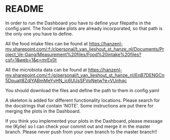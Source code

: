 # README #

In order to run the Dashboard you have to define your filepaths in the config.yaml. The food intake plots are already incorporated, so that path is the only one you have to define. 

All the food intake files can be found at https://hanzenl-my.sharepoint.com/:f:/r/personal/t_van_lieshout_st_hanze_nl/Documents/Project_Ve-Gang/Measurement%20files/Food%20intake%20files?csf=1&web=1&e=mrEx0t

All the microbiota data can be found at https://hanzenl-my.sharepoint.com/:f:/g/personal/t_van_lieshout_st_hanze_nl/EnB7DENGCn5Dpualt8ZdlYABmMeYvHN_ic6UUsSFVpNetw?e=VUnhqc

You should download the files and define the path to them in config.yaml

A skeleton is added for different functionality locations. Please search for the docstrings that contain 'NOTE'. Some instructions are put there for merging the plots in the Dashboard. 

If you think you implemented your plots in the Dashboard, please message me (Kylie) so I can check your commit out and merge it in the master branch. Please never push from your own branch to the master branch!!